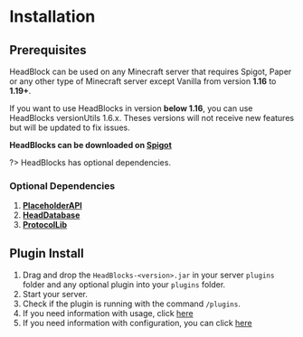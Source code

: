 # Installation

## Prerequisites

HeadBlock can be used on any Minecraft server that requires Spigot, Paper or any other type of Minecraft server except
Vanilla from version **1.16** to **1.19+**.  

If you want to use HeadBlocks in version **below 1.16**, you can use HeadBlocks versionUtils 1.6.x. Theses versions will not receive new features but will be updated to fix issues.

**HeadBlocks can be downloaded on [Spigot](https://www.spigotmc.org/resources/headblocks.97630/)**

?> HeadBlocks has optional dependencies.

### Optional Dependencies

1. [**PlaceholderAPI**](https://www.spigotmc.org/resources/placeholderapi.6245/)
2. [**HeadDatabase**](https://www.spigotmc.org/resources/head-database.14280)
3. [**ProtocolLib**](https://www.spigotmc.org/resources/protocollib.1997/)

## Plugin Install

1. Drag and drop the `HeadBlocks-<version>.jar` in your server `plugins` folder and any optional plugin into
   your `plugins` folder.
2. Start your server.
3. Check if the plugin is running with the command `/plugins`.
4. If you need information with usage, click [here](usage)
5. If you need information with configuration, you can click [here](../config/config.md)